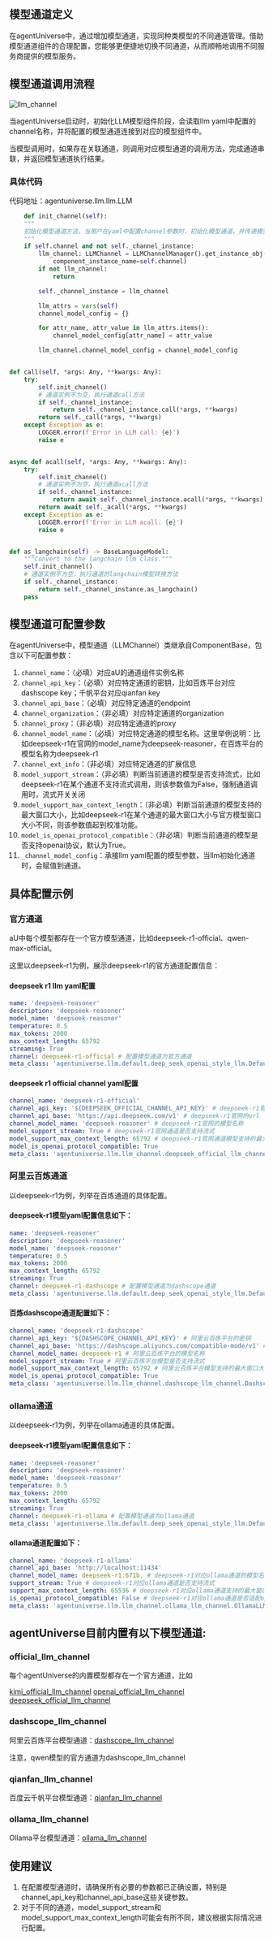 ## 模型通道定义

在agentUniverse中，通过增加模型通道，实现同种类模型的不同通道管理。借助模型通道组件的合理配置，您能够更便捷地切换不同通道，从而顺畅地调用不同服务商提供的模型服务。

## 模型通道调用流程

![llm_channel](../../../../_picture/llm_channel.jpg)

当agentUniverse启动时，初始化LLM模型组件阶段，会读取llm yaml中配置的channel名称，并将配置的模型通道连接到对应的模型组件中。

当模型调用时，如果存在关联通道，则调用对应模型通道的调用方法，完成通道串联，并返回模型通道执行结果。

### 具体代码

代码地址：agentuniverse.llm.llm.LLM

```python
    def init_channel(self):
    """
    初始化模型通道方法，当用户在yaml中配置channel参数时，初始化模型通道，并传递模型参数到指定通道。
    """
    if self.channel and not self._channel_instance:
        llm_channel: LLMChannel = LLMChannelManager().get_instance_obj(
            component_instance_name=self.channel)
        if not llm_channel:
            return

        self._channel_instance = llm_channel

        llm_attrs = vars(self)
        channel_model_config = {}

        for attr_name, attr_value in llm_attrs.items():
            channel_model_config[attr_name] = attr_value

        llm_channel.channel_model_config = channel_model_config


def call(self, *args: Any, **kwargs: Any):
    try:
        self.init_channel()
        # 通道实例不为空，执行通道call方法
        if self._channel_instance:
            return self._channel_instance.call(*args, **kwargs)
        return self._call(*args, **kwargs)
    except Exception as e:
        LOGGER.error(f'Error in LLM call: {e}')
        raise e


async def acall(self, *args: Any, **kwargs: Any):
    try:
        self.init_channel()
        # 通道实例不为空，执行通道acall方法
        if self._channel_instance:
            return await self._channel_instance.acall(*args, **kwargs)
        return await self._acall(*args, **kwargs)
    except Exception as e:
        LOGGER.error(f'Error in LLM acall: {e}')
        raise e


def as_langchain(self) -> BaseLanguageModel:
    """Convert to the langchain llm class."""
    self.init_channel()
    # 通道实例不为空，执行通道的langchain模型转换方法
    if self._channel_instance:
        return self._channel_instance.as_langchain()
    pass
```

## 模型通道可配置参数

在agentUniverse中，模型通道（LLMChannel）类继承自ComponentBase，包含以下可配置参数：

1. `channel_name`：（必填）对应aU的通道组件实例名称
2. `channel_api_key`：（必填）对应特定通道的密钥，比如百炼平台对应dashscope key；千帆平台对应qianfan key
3. `channel_api_base`：（必填）对应特定通道的endpoint
4. `channel_organization`：（非必填）对应特定通道的organization
5. `channel_proxy`：（非必填）对应特定通道的proxy
6. `channel_model_name`：（必填）对应特定通道的模型名称。这里举例说明：比如deepseek-r1在官网的model_name为deepseek-reasoner，在百炼平台的模型名称为deepseek-r1
7. `channel_ext_info`：（非必填）对应特定通道的扩展信息
8. `model_support_stream`：（非必填）判断当前通道的模型是否支持流式，比如deepseek-r1在某个通道不支持流式调用，则该参数值为False，强制通道调用时，流式开关关闭
9. `model_support_max_context_length`：（非必填）判断当前通道的模型支持的最大窗口大小，比如deepseek-r1在某个通道的最大窗口大小与官方模型窗口大小不同，则该参数值起到校准功能。
10. `model_is_openai_protocol_compatible`：（非必填）判断当前通道的模型是否支持openai协议，默认为True。
11. `_channel_model_config`：承接llm yaml配置的模型参数，当llm初始化通道时，会赋值到通道。

## 具体配置示例

### 官方通道

aU中每个模型都存在一个官方模型通道，比如deepseek-r1-official、qwen-max-official。

这里以deepseek-r1为例，展示deepseek-r1的官方通道配置信息：

#### deepseek r1 llm yaml配置

```yaml
name: 'deepseek-reasoner'
description: 'deepseek-reasoner'
model_name: 'deepseek-reasoner'
temperature: 0.5
max_tokens: 2000
max_context_length: 65792
streaming: True
channel: deepseek-r1-official # 配置模型通道为官方通道
meta_class: 'agentuniverse.llm.default.deep_seek_openai_style_llm.DefaultDeepSeekLLM'
```

#### deepseek r1 official channel yaml配置

```yaml
channel_name: 'deepseek-r1-official'
channel_api_key: '${DEEPSEEK_OFFICIAL_CHANNEL_API_KEY}' # deepseek-r1官网的密钥
channel_api_base: 'https://api.deepseek.com/v1' # deepseek-r1官网的url
channel_model_name: 'deepseek-reasoner' # deepseek-r1官网的模型名称
model_support_stream: True # deepseek-r1官网通道是否支持流式
model_support_max_context_length: 65792 # deepseek-r1官网通道模型支持的最大窗口大小
model_is_openai_protocol_compatible: True
meta_class: 'agentuniverse.llm.llm_channel.deepseek_official_llm_channel.DeepseekOfficialLLMChannel'
```

### 阿里云百炼通道

以deepseek-r1为例，列举在百炼通道的具体配置。

#### deepseek-r1模型yaml配置信息如下：

```yaml
name: 'deepseek-reasoner'
description: 'deepseek-reasoner'
model_name: 'deepseek-reasoner'
temperature: 0.5
max_tokens: 2000
max_context_length: 65792
streaming: True
channel: deepseek-r1-dashscope # 配置模型通道为dashscope通道
meta_class: 'agentuniverse.llm.default.deep_seek_openai_style_llm.DefaultDeepSeekLLM'
```

#### 百炼dashscope通道配置如下：

```yaml
channel_name: 'deepseek-r1-dashscope'
channel_api_key: '${DASHSCOPE_CHANNEL_API_KEY}' # 阿里云百炼平台的密钥
channel_api_base: 'https://dashscope.aliyuncs.com/compatible-mode/v1' # 阿里云百炼平台的url
channel_model_name: deepseek-r1 # 阿里云百炼平台的模型名称
model_support_stream: True # 阿里云百炼平台模型是否支持流式
model_support_max_context_length: 65792 # 阿里云百炼平台模型支持的最大窗口大小
model_is_openai_protocol_compatible: True
meta_class: 'agentuniverse.llm.llm_channel.dashscope_llm_channel.DashscopeLLMChannel'
```

### ollama通道

以deepseek-r1为例，列举在ollama通道的具体配置。

#### deepseek-r1模型yaml配置信息如下：

```yaml
name: 'deepseek-reasoner'
description: 'deepseek-reasoner'
model_name: 'deepseek-reasoner'
temperature: 0.5
max_tokens: 2000
max_context_length: 65792
streaming: True
channel: deepseek-r1-ollama # 配置模型通道为ollama通道
meta_class: 'agentuniverse.llm.default.deep_seek_openai_style_llm.DefaultDeepSeekLLM'
```

#### ollama通道配置如下：

```yaml
channel_name: 'deepseek-r1-ollama'
channel_api_base: 'http://localhost:11434'
channel_model_name: deepseek-r1:671b, # deepseek-r1对应ollama通道的模型名称
support_stream: True # deepseek-r1对应ollama通道是否支持流式
support_max_context_length: 65536 # deepseek-r1对应ollama通道支持的最大窗口长度
is_openai_protocol_compatible: False # deepseek-r1对应ollama通道是否适配openai协议
meta_class: 'agentuniverse.llm.llm_channel.ollama_llm_channel.OllamaLLMChannel'
```

## agentUniverse目前内置有以下模型通道:

### official_llm_channel

每个agentUniverse的内置模型都存在一个官方通道，比如

[kimi_official_llm_channel](../../../../../../agentuniverse/llm/llm_channel/kimi_official_llm_channel.py)
[openai_official_llm_channel](../../../../../../agentuniverse/llm/llm_channel/openai_official_llm_channel.py)
[deepseek_official_llm_channel](../../../../../../agentuniverse/llm/llm_channel/deepseek_official_llm_channel.py)

### dashscope_llm_channel

阿里云百炼平台模型通道：[dashscope_llm_channel](../../../../../../agentuniverse/llm/llm_channel/dashscope_llm_channel.py)

注意，qwen模型的官方通道为dashscope_llm_channel

### qianfan_llm_channel

百度云千帆平台模型通道：[qianfan_llm_channel](../../../../../../agentuniverse/llm/llm_channel/qianfan_llm_channel.py)

### ollama_llm_channel

Ollama平台模型通道：[ollama_llm_channel](../../../../../../agentuniverse/llm/llm_channel/ollama_llm_channel.py)

## 使用建议

1. 在配置模型通道时，请确保所有必要的参数都已正确设置，特别是channel_api_key和channel_api_base这些关键参数。
2. 对于不同的通道，model_support_stream和model_support_max_context_length可能会有所不同，建议根据实际情况进行配置。
